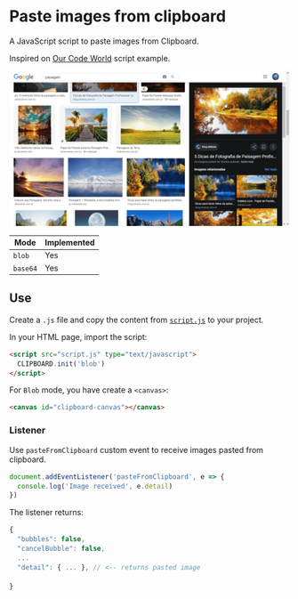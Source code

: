 # Paste images from clipboard

A JavaScript script to paste images from Clipboard.

Inspired on [Our Code World](http://ourcodeworld.com/articles/read/491/how-to-retrieve-images-from-the-clipboard-with-javascript-in-the-browser) script example.

![](docs/demo.gif)

| Mode     | Implemented |
| -------- | ----------- |
| `blob`   | Yes         |
| `base64` | Yes         |

## Use

Create a `.js` file and copy the content from [`script.js`](script.js) to your project.

In your HTML page, import the script:

```html
<script src="script.js" type="text/javascript">
  CLIPBOARD.init('blob')
</script>
```

For `Blob` mode, you have create a `<canvas>`:

```html
<canvas id="clipboard-canvas"></canvas>
```

### Listener

Use `pasteFromClipboard` custom event to receive images pasted from clipboard.

```js
document.addEventListener('pasteFromClipboard', e => {
  console.log('Image received', e.detail)
})
```

The listener returns:

```js
{
  "bubbles": false,
  "cancelBubble": false,
  ...
  "detail": { ... }, // <-- returns pasted image
  
}
```
